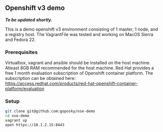 ## Openshift v3 demo

***To be updated shortly.***

This is a demo openshift v3 environment consisting of 1 master, 1 node, and a registry host.
The VagrantFile was tested and working on MacOS Sierra and Fedora 22.

### Prerequisites
Virtualbox, vagrant and ansible should be installed on the host machine.
Atleast 8GB RAM recommended for the host machine.
Red Hat provides a free 1 month evaluation subscription of Openshift container platform. The subscription can be obtained here: https://access.redhat.com/products/red-hat-openshift-container-platform/evaluation

### Setup
```bash
git clone git@github.com:goposky/ose-demo
cd ose-demo
vagrant up
open https://10.1.2.15:8443
```
